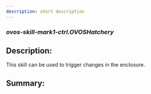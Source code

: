 ```yaml
---
description: short description
---
```


### _ovos-skill-mark1-ctrl.OVOSHatchery_  
## Description:  
This skill can be used to trigger changes in the enclosure.  
  
  
  
## Summary:  
